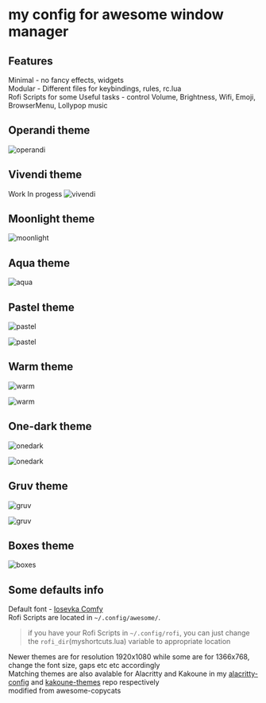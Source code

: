 # my config for awesome window manager

## Features
Minimal - no fancy effects, widgets  
Modular - Different files for keybindings, rules, rc.lua  
Rofi Scripts for some Useful tasks - control Volume, Brightness, Wifi, Emoji, BrowserMenu, Lollypop music  

## Operandi theme
![operandi](https://github.com/anhsirk0/awesome-config/blob/master/screenshots/operandi.png)

## Vivendi theme
Work In progess
![vivendi](https://github.com/anhsirk0/awesome-config/blob/master/screenshots/vivendi.png)

## Moonlight theme
![moonlight](https://github.com/anhsirk0/awesome-config/blob/master/screenshots/moonlight.png)

## Aqua theme
![aqua](https://github.com/anhsirk0/awesome-config/blob/master/screenshots/aqua.png)

## Pastel theme
![pastel](https://github.com/anhsirk0/awesome-config/blob/master/screenshots/pastel1.png)

![pastel](https://github.com/anhsirk0/awesome-config/blob/master/screenshots/pastel2.png)

## Warm theme
![warm](https://github.com/anhsirk0/awesome-config/blob/master/screenshots/warm1.png)

![warm](https://github.com/anhsirk0/awesome-config/blob/master/screenshots/warm2.png)

## One-dark theme
![onedark](https://github.com/anhsirk0/awesome-config/blob/master/screenshots/onedark1.png)

![onedark](https://github.com/anhsirk0/awesome-config/blob/master/screenshots/onedark2.png)

## Gruv theme
![gruv](https://github.com/anhsirk0/awesome-config/blob/master/screenshots/gruv1.png)

![gruv](https://github.com/anhsirk0/awesome-config/blob/master/screenshots/gruv2.png)

## Boxes theme
![boxes](https://github.com/anhsirk0/awesome-config/blob/master/screenshots/boxes2.png)

## Some defaults info
Default font - [Iosevka Comfy](https://gitlab.com/protesilaos/iosevka-comfy)  
Rofi Scripts are located in ```~/.config/awesome/```.  
> if you have your Rofi Scripts in ```~/.config/rofi```, you can just change the ```rofi_dir```(myshortcuts.lua) variable to appropriate location  

Newer themes are for resolution 1920x1080 while some are for 1366x768, change the font size, gaps etc etc accordingly  
Matching themes are also avalable for Alacritty and Kakoune in my [alacritty-config](https://github.com/anhsirk0/alacritty-config) and [kakoune-themes](https://github.com/anhsirk0/kakoune-themes) repo respectively  
modified from awesome-copycats
